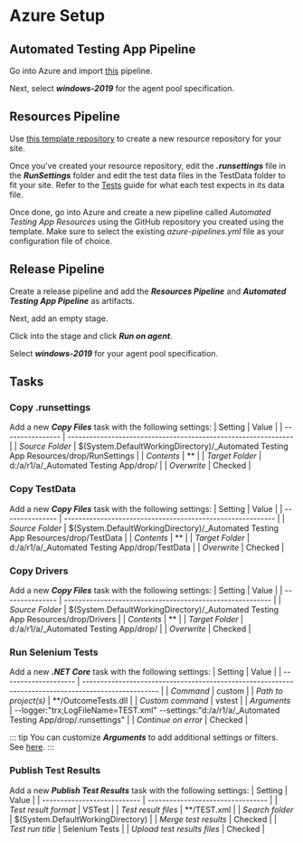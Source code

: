 # Azure Setup

## Automated Testing App Pipeline
Go into Azure and import [this](https://github.com/mikerotenberg/outcome-tests/blob/master/Automated%20Testing%20App.json) pipeline. 

Next, select ***windows-2019*** for the agent pool specification.

## Resources Pipeline
Use [this template repository](https://github.com/mikerotenberg/outcome-tests-resources) to create a new resource repository for your site.

Once you've created your resource repository, edit the ***.runsettings*** file in the ***RunSettings*** folder and edit the test data files in the TestData folder to fit your site. Refer to the [Tests](../tests/) guide for what each test expects in its data file. 

Once done, go into Azure and create a new pipeline called *Automated Testing App Resources* using the GitHub repository you created using the template. Make sure to select the existing *azure-pipelines.yml* file as your configuration file of choice.

## Release Pipeline
Create a release pipeline and add the ***Resources Pipeline*** and ***Automated Testing App Pipeline*** as artifacts. 

Next, add an empty stage. 

Click into the stage and click ***Run on agent***. 

Select ***windows-2019*** for your agent pool specification.

## Tasks
### Copy .runsettings
Add a new ***Copy Files*** task with the following settings:
| Setting          | Value                                                          |
| ---------------- | -------------------------------------------------------------- |
| *Source Folder*  | $(System.DefaultWorkingDirectory)/_Automated Testing App Resources/drop/RunSettings  |
| *Contents*       | **                                                             |
| *Target Folder*  | d:/a/r1/a/_Automated Testing App/drop/                         |
| *Overwrite*      | Checked                                                        |  

### Copy TestData
Add a new ***Copy Files*** task with the following settings:
| Setting         | Value                                                      |
| --------------- | ---------------------------------------------------------- |
| *Source Folder* | $(System.DefaultWorkingDirectory)/_Automated Testing App Resources/drop/TestData |
| *Contents*      | **                                                         |
| *Target Folder* | d:/a/r1/a/_Automated Testing App/drop/TestData             |
| *Overwrite*     | Checked                                                    |  

### Copy Drivers
Add a new ***Copy Files*** task with the following settings:
| Setting         | Value                                                     |
| --------------- | --------------------------------------------------------- |
| *Source Folder* | $(System.DefaultWorkingDirectory)/_Automated Testing App Resources/drop/Drivers |
| *Contents*      | **                                                        |
| *Target Folder* | d:/a/r1/a/_Automated Testing App/drop/                    |
| *Overwrite*     | Checked                                                   |        

### Run Selenium Tests
Add a new ***.NET Core*** task with the following settings:
| Setting              | Value                                                                                               |
| -------------------- | --------------------------------------------------------------------------------------------------- |
| *Command*            | custom                                                                                              |
| *Path to project(s)* | **/OutcomeTests.dll                                                                                 |
| *Custom command*     | vstest                                                                                              |
| *Arguments*          | --logger:"trx;LogFileName=TEST.xml" --settings:"d:/a/r1/a/_Automated Testing App/drop/.runsettings" |
| *Continue on error*  | Checked                                                                                             |

::: tip
You can customize ***Arguments*** to add additional settings or filters. See [here](https://docs.microsoft.com/en-us/visualstudio/test/vstest-console-options?view=vs-2019).
:::

### Publish Test Results
Add a new ***Publish Test Results*** task with the following settings:
| Setting                     | Value                             |
| --------------------------- | --------------------------------- |
| *Test result format*        | VSTest                            |
| *Test result files*         | **/TEST.xml                       |
| *Search folder*             | $(System.DefaultWorkingDirectory) |
| *Merge test results*        | Checked                           |
| *Test run title*            | Selenium Tests                    |
| *Upload test results files* | Checked                           |